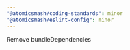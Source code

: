 ```yaml
---
"@atomicsmash/coding-standards": minor
"@atomicsmash/eslint-config": minor
---
```


Remove bundleDependencies
